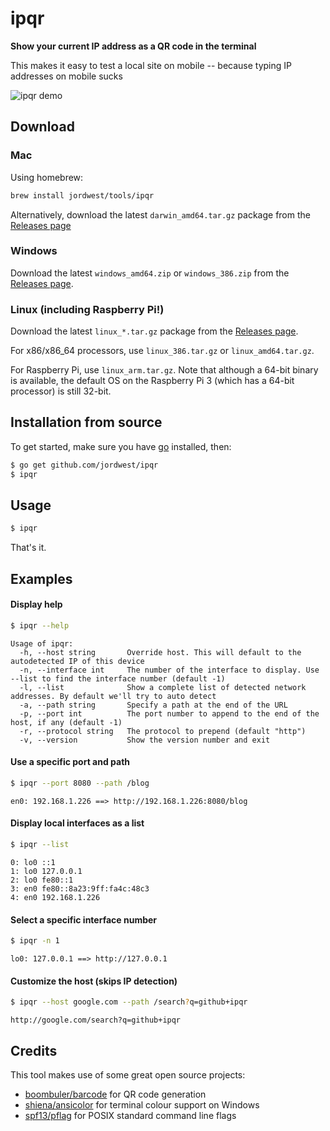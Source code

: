 # ipqr

**Show your current IP address as a QR code in the terminal**

This makes it easy to test a local site on mobile -- because typing IP addresses on mobile sucks

![ipqr demo](/../screenshots/basic_usage.png?raw=true "ipqr Demo")

## Download

### Mac

Using homebrew:

```bash
brew install jordwest/tools/ipqr
```

Alternatively, download the latest `darwin_amd64.tar.gz` package from the [Releases page](https://github.com/jordwest/ipqr/releases/)

### Windows

Download the latest `windows_amd64.zip` or `windows_386.zip` from the [Releases page](https://github.com/jordwest/ipqr/releases/).

### Linux (including Raspberry Pi!)

Download the latest `linux_*.tar.gz` package from the [Releases page](https://github.com/jordwest/ipqr/releases/).

For x86/x86_64 processors, use `linux_386.tar.gz` or `linux_amd64.tar.gz`.

For Raspberry Pi, use `linux_arm.tar.gz`. Note that although a 64-bit binary is available, the default OS on the Raspberry Pi 3 (which has a 64-bit processor) is still 32-bit.

## Installation from source
To get started, make sure you have [go](https://golang.org/) installed, then:

```bash
$ go get github.com/jordwest/ipqr
$ ipqr
```

## Usage

```bash
$ ipqr
```

That's it.

## Examples

#### Display help
```bash
$ ipqr --help
```

```
Usage of ipqr:
  -h, --host string       Override host. This will default to the autodetected IP of this device
  -n, --interface int     The number of the interface to display. Use --list to find the interface number (default -1)
  -l, --list              Show a complete list of detected network addresses. By default we'll try to auto detect
  -a, --path string       Specify a path at the end of the URL
  -p, --port int          The port number to append to the end of the host, if any (default -1)
  -r, --protocol string   The protocol to prepend (default "http")
  -v, --version           Show the version number and exit
```

#### Use a specific port and path
```bash
$ ipqr --port 8080 --path /blog
```

```
en0: 192.168.1.226 ==> http://192.168.1.226:8080/blog
```
#### Display local interfaces as a list

```bash
$ ipqr --list
```

```
0: lo0 ::1
1: lo0 127.0.0.1
2: lo0 fe80::1
3: en0 fe80::8a23:9ff:fa4c:48c3
4: en0 192.168.1.226
```

#### Select a specific interface number
```bash
$ ipqr -n 1
```

```
lo0: 127.0.0.1 ==> http://127.0.0.1
```

#### Customize the host (skips IP detection)

```bash
$ ipqr --host google.com --path /search?q=github+ipqr
```

```
http://google.com/search?q=github+ipqr
```

## Credits

This tool makes use of some great open source projects:

 - [boombuler/barcode](//github.com/boombuler/barcode) for QR code generation
 - [shiena/ansicolor](//github.com/shiena/ansicolor) for terminal colour support on Windows
 - [spf13/pflag](//github.com/spf13/pflag) for POSIX standard command line flags
